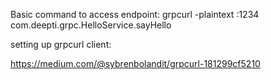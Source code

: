 Basic command to access endpoint:
grpcurl -plaintext  <ip-address>:1234 com.deepti.grpc.HelloService.sayHello


setting up grpcurl client:

https://medium.com/@sybrenbolandit/grpcurl-181299cf5210
